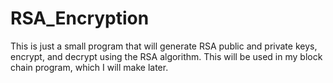 # RSA_Encryption
This is just a small program that will generate RSA public and private keys, encrypt, and decrypt using the RSA algorithm. This will be used in my block chain program, which I will make later.
